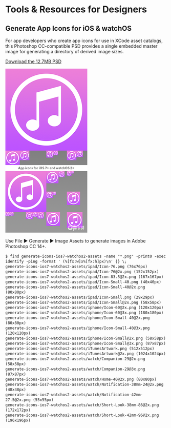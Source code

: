 # Tools & Resources for Designers
## Generate App Icons for iOS & watchOS
For app developers who create app icons for use in XCode asset catalogs, this Photoshop CC-compatible PSD provides a single embedded master image for generating a directory of derived image sizes.

[Download the 12.7MB PSD](https://github.com/jliverse/design/raw/master/generate-icons-ios7-watchos2.psd)

![Preview of PSD](generate-icons-ios7-watchos2-preview.png)

Use File ▶ Generate ▶ Image Assets to generate images in Adobe Photoshop CC 14+.

```
$ find generate-icons-ios7-watchos2-assets -name "*.png" -print0 -exec identify -ping -format ' (%[fx:w]x%[fx:h]px)\n' {} \;
generate-icons-ios7-watchos2-assets/ipad/Icon-76.png (76x76px)
generate-icons-ios7-watchos2-assets/ipad/Icon-76@2x.png (152x152px)
generate-icons-ios7-watchos2-assets/ipad/Icon-83.5@2x.png (167x167px)
generate-icons-ios7-watchos2-assets/ipad/Icon-Small-40.png (40x40px)
generate-icons-ios7-watchos2-assets/ipad/Icon-Small-40@2x.png (80x80px)
generate-icons-ios7-watchos2-assets/ipad/Icon-Small.png (29x29px)
generate-icons-ios7-watchos2-assets/ipad/Icon-Small@2x.png (58x58px)
generate-icons-ios7-watchos2-assets/iphone/Icon-60@2x.png (120x120px)
generate-icons-ios7-watchos2-assets/iphone/Icon-60@3x.png (180x180px)
generate-icons-ios7-watchos2-assets/iphone/Icon-Small-40@2x.png (80x80px)
generate-icons-ios7-watchos2-assets/iphone/Icon-Small-40@3x.png (120x120px)
generate-icons-ios7-watchos2-assets/iphone/Icon-Small@2x.png (58x58px)
generate-icons-ios7-watchos2-assets/iphone/Icon-Small@3x.png (87x87px)
generate-icons-ios7-watchos2-assets/iTunesArtwork.png (512x512px)
generate-icons-ios7-watchos2-assets/iTunesArtwork@2x.png (1024x1024px)
generate-icons-ios7-watchos2-assets/watch/Companion-29@2x.png (58x58px)
generate-icons-ios7-watchos2-assets/watch/Companion-29@3x.png (87x87px)
generate-icons-ios7-watchos2-assets/watch/Home-40@2x.png (80x80px)
generate-icons-ios7-watchos2-assets/watch/Notification-38mm-24@2x.png (48x48px)
generate-icons-ios7-watchos2-assets/watch/Notification-42mm-27.5@2x.png (55x55px)
generate-icons-ios7-watchos2-assets/watch/Short-Look-38mm-86@2x.png (172x172px)
generate-icons-ios7-watchos2-assets/watch/Short-Look-42mm-96@2x.png (196x196px)
```
